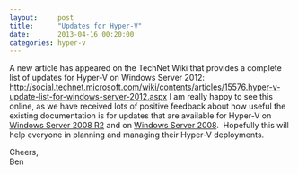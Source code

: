 ```yaml
---
layout:     post
title:      "Updates for Hyper-V"
date:       2013-04-16 00:20:00
categories: hyper-v
---
```

A new article has appeared on the TechNet Wiki that provides a complete list of updates for Hyper-V on Windows Server 2012: <http://social.technet.microsoft.com/wiki/contents/articles/15576.hyper-v-update-list-for-windows-server-2012.aspx> I am really happy to see this online, as we have received lots of positive feedback about how useful the existing documentation is for updates that are available for Hyper-V on [Windows Server 2008 R2](http://social.technet.microsoft.com/wiki/contents/articles/1349.hyper-v-update-list-for-windows-server-2008-r2.aspx "http://social.technet.microsoft.com/wiki/contents/articles/1349.hyper-v-update-list-for-windows-server-2008-r2.aspx") and on [Windows Server 2008](http://technet.microsoft.com/en-us/library/dd430893\(WS.10\).aspx "http://technet.microsoft.com/en-us/library/dd430893\(WS.10\).aspx").  Hopefully this will help everyone in planning and managing their Hyper-V deployments. 

Cheers,  
Ben
